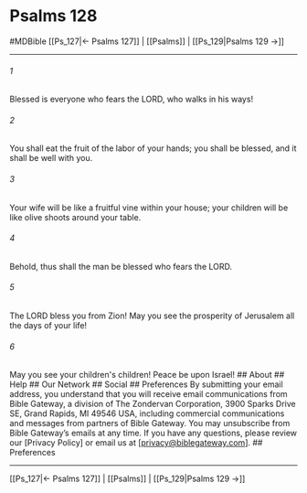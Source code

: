 # Psalms 128
#MDBible
[[Ps_127|← Psalms 127]] | [[Psalms]] | [[Ps_129|Psalms 129 →]]

***




###### 1 

Blessed is everyone who fears the LORD, who walks in his ways! 



###### 2 

You shall eat the fruit of the labor of your hands; you shall be blessed, and it shall be well with you. 



###### 3 

Your wife will be like a fruitful vine within your house; your children will be like olive shoots around your table. 



###### 4 

Behold, thus shall the man be blessed who fears the LORD. 



###### 5 

The LORD bless you from Zion! May you see the prosperity of Jerusalem all the days of your life! 



###### 6 

May you see your children's children! Peace be upon Israel! ## About ## Help ## Our Network ## Social ## Preferences By submitting your email address, you understand that you will receive email communications from Bible Gateway, a division of The Zondervan Corporation, 3900 Sparks Drive SE, Grand Rapids, MI 49546 USA, including commercial communications and messages from partners of Bible Gateway. You may unsubscribe from Bible Gateway&rsquo;s emails at any time. If you have any questions, please review our [Privacy Policy] or email us at [privacy@biblegateway.com]. ## Preferences

***

[[Ps_127|← Psalms 127]] | [[Psalms]] | [[Ps_129|Psalms 129 →]]
